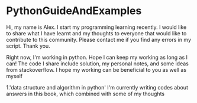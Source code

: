 # PythonGuideAndExamples
Hi, my name is Alex. I start my programming learning recently. I would like to share what I have learnt and my thoughts to everyone that would like to contribute to this community. Please contact me if you find any errors in my script. Thank you.

Right now, I'm working in python. Hope I can keep my working as long as I can!
The code I share include solution, my personal notes, and some ideas from stackoverflow. I hope my working can be beneficial to you as well as myself

1.'data structure and algorithm in python'
  I'm currently writing codes about answers in this book, which combined with some of my thoughts 

